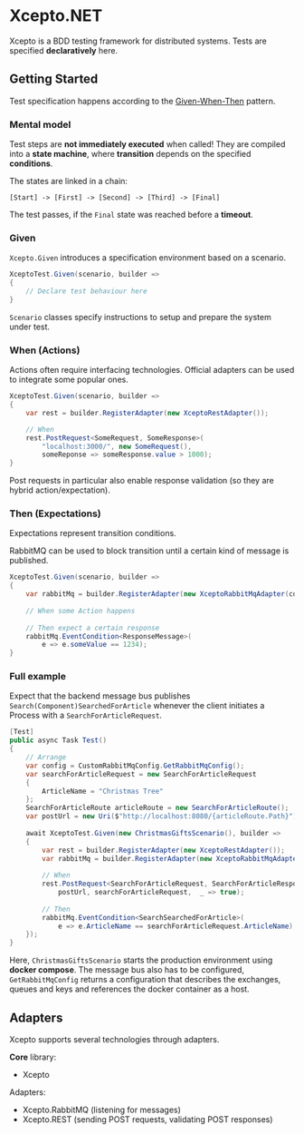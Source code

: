 # Xcepto.NET

Xcepto is a BDD testing framework for distributed systems.
Tests are specified **declaratively** here. 

## Getting Started

Test specification happens according to the [Given-When-Then](https://dannorth.net/blog/introducing-bdd/#atm-example) pattern.

### Mental model

Test steps are **not immediately executed** when called!
They are compiled into a **state machine**, 
where **transition** depends on the specified **conditions**.

The states are linked in a chain:

`[Start] -> [First] -> [Second] -> [Third] -> [Final]`

The test passes, if the `Final` state was reached before a **timeout**. 

### Given
`Xcepto.Given` introduces a specification environment based on a scenario.
```csharp
XceptoTest.Given(scenario, builder =>
{
    // Declare test behaviour here
}
```

`Scenario` classes specify instructions to setup and prepare the system under test.

### When (Actions)
Actions often require interfacing technologies.
Official adapters can be used to integrate some popular ones.

```csharp
XceptoTest.Given(scenario, builder =>
{
    var rest = builder.RegisterAdapter(new XceptoRestAdapter());

    // When
    rest.PostRequest<SomeRequest, SomeResponse>(
        "localhost:3000/", new SomeRequest(),  
        someReponse => someResponse.value > 1000);
}
```

Post requests in particular also enable response validation (so they are hybrid action/expectation).

### Then (Expectations) 

Expectations represent transition conditions.

RabbitMQ can be used to block transition until a certain kind of message is published.

```csharp
XceptoTest.Given(scenario, builder =>
{
    var rabbitMq = builder.RegisterAdapter(new XceptoRabbitMqAdapter(config));
    
    // When some Action happens
    
    // Then expect a certain response
    rabbitMq.EventCondition<ResponseMessage>(
        e => e.someValue == 1234);
}
```

### Full example

Expect that the backend message bus publishes `Search(Component)SearchedForArticle`
whenever the client initiates a Process with a `SearchForArticleRequest`.

```csharp
[Test]
public async Task Test()
{
    // Arrange
    var config = CustomRabbitMqConfig.GetRabbitMqConfig();
    var searchForArticleRequest = new SearchForArticleRequest
    {
        ArticleName = "Christmas Tree"
    };
    SearchForArticleRoute articleRoute = new SearchForArticleRoute();
    var postUrl = new Uri($"http://localhost:8080/{articleRoute.Path}");
    
    await XceptoTest.Given(new ChristmasGiftsScenario(), builder =>
    {
        var rest = builder.RegisterAdapter(new XceptoRestAdapter());
        var rabbitMq = builder.RegisterAdapter(new XceptoRabbitMqAdapter(config));
    
        // When
        rest.PostRequest<SearchForArticleRequest, SearchForArticleResponse>(
            postUrl, searchForArticleRequest,  _ => true);
        
        // Then
        rabbitMq.EventCondition<SearchSearchedForArticle>(
            e => e.ArticleName == searchForArticleRequest.ArticleName);
    });
}
```

Here, `ChristmasGiftsScenario` starts the production environment using **docker compose**.
The message bus also has to be configured, `GetRabbitMqConfig` returns a configuration 
that describes the exchanges, queues and keys and references the docker container as a host.

## Adapters

Xcepto supports several technologies through adapters.

**Core** library:
- Xcepto

Adapters:
- Xcepto.RabbitMQ (listening for messages)
- Xcepto.REST (sending POST requests, validating POST responses)
